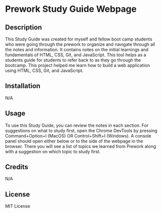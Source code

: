 # Prework Study Guide Webpage

## Description

This Study Guide was created for myself and fellow boot camp students who were going through the prework to organize and navigate through all the notes and information. It contains notes on the initial learnings and fundamentals of HTML, CSS, Git, and JavaScript. This tool helps as a students guide for students to refer back to as they go through the bootcamp. This project helped me learn how to build a web application using HTML, CSS, Git, and JavaScript.

## Installation

N/A

## Usage

To use this Study Guide, you can review the notes in each section. For suggestions on what to study first, open the Chrome DevTools by pressing Command+Option+I (MacOS) OR Control+Shift+I (Windows). A console panel should open either below or to the side of the webpage in the browser. There you will see a list of topics we learned from Prework along with a suggestion on which topic to study first. 


## Credits

N/A

## License

MIT License
